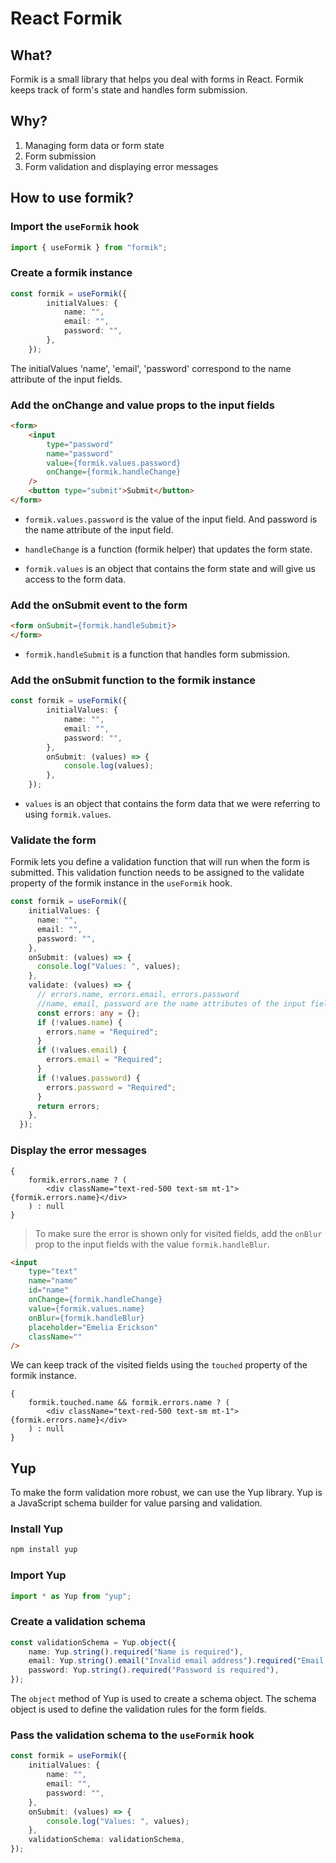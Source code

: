 # React Formik

## What?

Formik is a small library that helps you deal with forms in React. Formik keeps track of form's state and handles form submission.

## Why?

1. Managing form data or form state
2. Form submission
3. Form validation and displaying error messages

## How to use formik?

### Import the `useFormik` hook

```ts
import { useFormik } from "formik";
```

### Create a formik instance

```ts
const formik = useFormik({
        initialValues: {
            name: "",
            email: "",
            password: "",
        },
    });
```

The initialValues 'name', 'email', 'password' correspond to the name attribute of the input fields.

### Add the onChange and value props to the input fields

```html
<form>
    <input
        type="password"
        name="password"
        value={formik.values.password}
        onChange={formik.handleChange}
    />
    <button type="submit">Submit</button>
</form>
```

- `formik.values.password` is the value of the input field. And password is the name attribute of the input field.

- `handleChange` is a function (formik helper) that updates the form state.

- `formik.values` is an object that contains the form state and will give us access to the form data.

### Add the onSubmit event to the form

```html
<form onSubmit={formik.handleSubmit}>
</form>
```

- `formik.handleSubmit` is a function that handles form submission.

### Add the onSubmit function to the formik instance

```ts
const formik = useFormik({
        initialValues: {
            name: "",
            email: "",
            password: "",
        },
        onSubmit: (values) => {
            console.log(values);
        },
    });
```

- `values` is an object that contains the form data that we were referring to using `formik.values`.

### Validate the form

Formik lets you define a validation function that will run when the form is submitted. This validation function needs to be assigned to the validate property of the formik instance in the `useFormik` hook.

```ts
const formik = useFormik({
    initialValues: {
      name: "",
      email: "",
      password: "",
    },
    onSubmit: (values) => {
      console.log("Values: ", values);
    },
    validate: (values) => {
      // errors.name, errors.email, errors.password
      //name, email, password are the name attributes of the input fields
      const errors: any = {};
      if (!values.name) {
        errors.name = "Required";
      }
      if (!values.email) {
        errors.email = "Required";
      } 
      if (!values.password) {
        errors.password = "Required";
      }
      return errors;
    },
  });
```

### Display the error messages

```tsx
{
    formik.errors.name ? (
        <div className="text-red-500 text-sm mt-1">{formik.errors.name}</div>
    ) : null
}
```

> To make sure the error is shown only for visited fields, add the `onBlur` prop to the input fields with the value `formik.handleBlur`.

```html
<input
    type="text"
    name="name"
    id="name"
    onChange={formik.handleChange}
    value={formik.values.name}
    onBlur={formik.handleBlur}
    placeholder="Emelia Erickson"
    className=""
/>
```

We can keep track of the visited fields using the `touched` property of the formik instance.

```tsx
{
    formik.touched.name && formik.errors.name ? (
        <div className="text-red-500 text-sm mt-1">{formik.errors.name}</div>
    ) : null
}
```

## Yup

To make the form validation more robust, we can use the Yup library. Yup is a JavaScript schema builder for value parsing and validation.

### Install Yup

```bash
npm install yup
```

### Import Yup

```ts
import * as Yup from "yup";
```

### Create a validation schema

```ts
const validationSchema = Yup.object({
    name: Yup.string().required("Name is required"),
    email: Yup.string().email("Invalid email address").required("Email is required"),
    password: Yup.string().required("Password is required"),
});
```

The `object` method of Yup is used to create a schema object. The schema object is used to define the validation rules for the form fields.

### Pass the validation schema to the `useFormik` hook

```ts
const formik = useFormik({
    initialValues: {
        name: "",
        email: "",
        password: "",
    },
    onSubmit: (values) => {
        console.log("Values: ", values);
    },
    validationSchema: validationSchema,
});
```